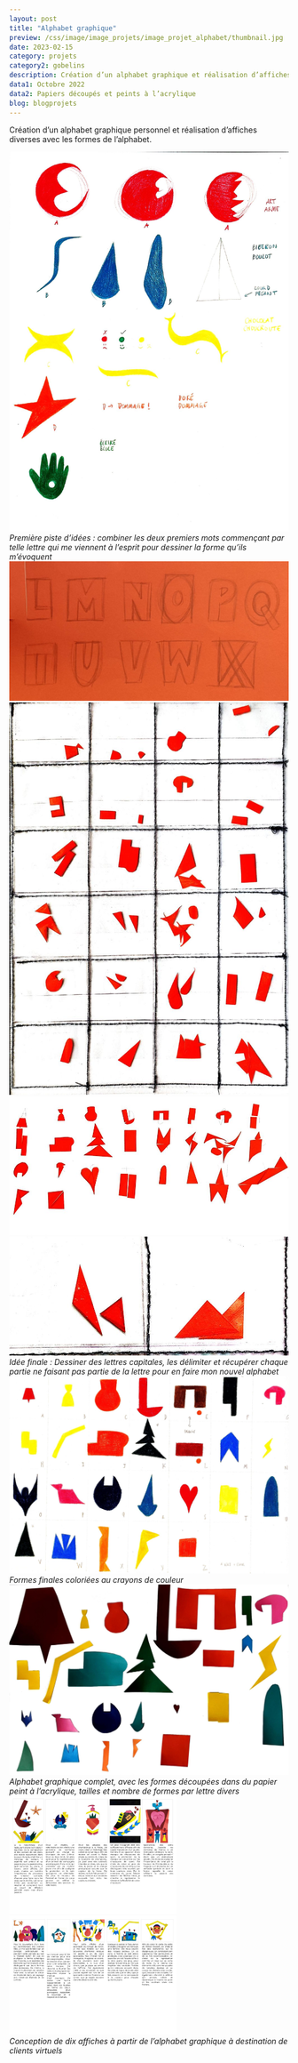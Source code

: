 ```yaml
---
layout: post
title: "Alphabet graphique"
preview: /css/image/image_projets/image_projet_alphabet/thumbnail.jpg
date: 2023-02-15
category: projets 
category2: gobelins
description: Création d’un alphabet graphique et réalisation d’affiches 
data1: Octobre 2022
data2: Papiers découpés et peints à l’acrylique
blog: blogprojets
---
```


Création d’un alphabet graphique personnel et réalisation d’affiches diverses avec les formes de l’alphabet.

<img onclick="Zoom(this)" class="img-gallery" src="/css/image/image_projets/image_projet_alphabet/img1.jpg">
<em>Première piste d’idées : combiner les deux premiers mots commençant par telle lettre qui me viennent à l’esprit pour dessiner la forme qu’ils m’évoquent</em>

<div class="image_container">
<div><img onclick="Zoom(this)" class="img-gallery" src="/css/image/image_projets/image_projet_alphabet/img2.jpg"></div>
<div><img onclick="Zoom(this)" class="img-gallery" src="/css/image/image_projets/image_projet_alphabet/img3.jpg"></div>
<div><img onclick="Zoom(this)" class="img-gallery" src="/css/image/image_projets/image_projet_alphabet/img5.jpg"></div>
<div><img onclick="Zoom(this)" class="img-gallery" src="/css/image/image_projets/image_projet_alphabet/img4.jpg"></div>
<em>Idée finale : Dessiner des lettres capitales, les délimiter et récupérer chaque partie ne faisant pas partie de la lettre pour en faire mon nouvel alphabet</em>
</div>

<img onclick="Zoom(this)" class="img-gallery" src="/css/image/image_projets/image_projet_alphabet/img6.jpg">
<em>Formes finales coloriées au crayons de couleur</em>

<img onclick="Zoom(this)" class="img-gallery" src="/css/image/image_projets/image_projet_alphabet/img7.jpg">
<em>Alphabet graphique complet, avec les formes découpées dans du papier peint à l’acrylique, tailles et nombre de formes par lettre divers</em>

<div class="image_container">
<div style="width: 60% !important;"><img onclick="Zoom(this)" class="img-gallery" src="/css/image/image_projets/image_projet_alphabet/img8.jpg"></div>
<div style="width: 60% !important;"><img onclick="Zoom(this)" class="img-gallery" src="/css/image/image_projets/image_projet_alphabet/img9.jpg"></div>
<em>Conception de dix affiches à partir de l’alphabet graphique à destination de clients virtuels</em>
</div>
